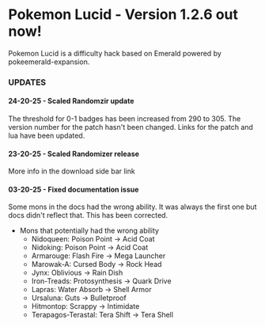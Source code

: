 # Pokemon Lucid - Version 1.2.6 out now!

Pokemon Lucid is a difficulty hack based on Emerald powered by pokeemerald-expansion.

### UPDATES

#### 24-20-25 - Scaled Randomzir update
The threshold for 0-1 badges has been increased from 290 to 305. The version number for the patch hasn't been changed. Links for the patch and lua have been updated.

#### 23-20-25 - Scaled Randomizer release
More info in the download side bar link

#### 03-20-25 - Fixed documentation issue
Some mons in the docs had the wrong ability. It was always the first one but docs didn't reflect that. This has been corrected.

* Mons that potentially had the wrong ability
  * Nidoqueen: Poison Point -> Acid Coat
  * Nidoking: Poison Point -> Acid Coat
  * Armarouge: Flash Fire -> Mega Launcher
  * Marowak-A: Cursed Body -> Rock Head
  * Jynx: Oblivious -> Rain Dish
  * Iron-Treads: Protosynthesis -> Quark Drive
  * Lapras: Water Absorb -> Shell Armor
  * Ursaluna: Guts -> Bulletproof
  * Hitmontop: Scrappy -> Intimidate
  * Terapagos-Terastal: Tera Shift -> Tera Shell










